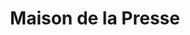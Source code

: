 ---
title: "Maison de la Presse"
url: /cherbourg-en-cotentin/maison-de-la-presse/
shop: marchand de journaux
---